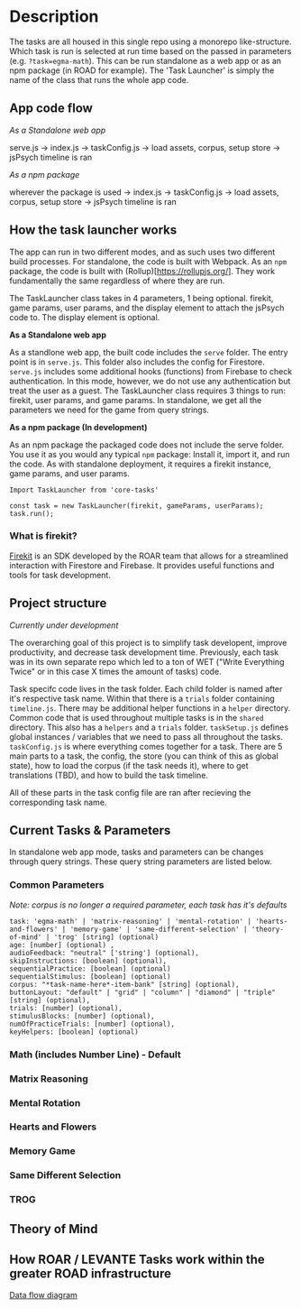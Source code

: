 # Description
The tasks are all housed in this single repo using a monorepo like-structure. Which task is run is selected at run time based on the passed in parameters (e.g. `?task=egma-math`). This can be run standalone as a web app or as an npm package (in ROAD for example). The 'Task Launcher' is simply the name of the class that runs the whole app code.

## App code flow
*As a Standalone web app*

serve.js -> index.js -> taskConfig.js -> load assets, corpus, setup store -> jsPsych timeline is ran

*As a npm package*

wherever the package is used -> index.js -> taskConfig.js -> load assets, corpus, setup store -> jsPsych timeline is ran


## How the task launcher works
The app can run in two different modes, and as such uses two different build processes. For standalone, the code is built with Webpack. As an `npm` package, the code is built with (Rollup)[https://rollupjs.org/]. They work fundamentally the same regardless of where they are run. 

The TaskLauncher class takes in 4 parameters, 1 being optional. firekit, game params, user params, and the display element to attach the jsPsych code to. The display element is optional. 

**As a Standalone web app**

As a standlone web app, the built code includes the `serve` folder. The entry point is in `serve.js`. 
This folder also includes the config for Firestore. 
`serve.js` includes some additional hooks (functions) from Firebase to check authentication. 
In this mode, however, we do not use any authentication but treat the user as a guest. 
The TaskLauncher class requires 3 things to run: firekit, user params, and game params. In standalone, we get all the parameters we need for the game from query strings. 



**As a npm package (In development)**

As an npm package the packaged code does not include the serve folder. 
You use it as you would any typical `npm` package:
Install it, import it, and run the code. 
As with standalone deployment, it requires a firekit instance, game params, and user params. 

```
Import TaskLauncher from 'core-tasks'

const task = new TaskLauncher(firekit, gameParams, userParams);
task.run();
```

### What is firekit?
[Firekit](https://github.com/yeatmanlab/roar-firekit) is an SDK developed by the ROAR team that allows for a streamlined interaction with Firestore and Firebase. It provides useful functions and tools for task development.


## Project structure
*Currently under development*

The overarching goal of this project is to simplify task developent, improve productivity, and decrease task development time. Previously, each task was in its own separate repo which led to a ton of WET ("Write Everything Twice" or in this case X times the amount of tasks) code.

Task specifc code lives in the task folder. Each child folder is named after it's respective task name. 
Within that there is a `trials` folder containing `timeline.js`. 
There may be additional helper functions in a `helper` directory. 
Common code that is used throughout multiple tasks is in the `shared` directory. 
This also has a `helpers` and a `trials` folder. 
`taskSetup.js` defines global instances / variables that we need to pass all throughout the tasks. 
`taskConfig.js` is where everything comes together for a task. There are 5 main parts to a task, the config, the store (you can think of this as global state), how to load the corpus (if the task needs it), where to get translations (TBD), and how to build the task timeline. 

All of these parts in the task config file are ran after recieving the corresponding task name. 

## Current Tasks & Parameters

In standalone web app mode, tasks and parameters can be changes through query strings. These query string parameters are listed below.

### Common Parameters

*Note: corpus is no longer a required parameter, each task has it's defaults*

```
task: 'egma-math' | 'matrix-reasoning' | 'mental-rotation' | 'hearts-and-flowers' | 'memory-game' | 'same-different-selection' | 'theory-of-mind' | 'trog' [string] (optional) 
age: [number] (optional) ,
audioFeedback: "neutral" ['string'] (optional),
skipInstructions: [boolean] (optional),
sequentialPractice: [boolean] (optional)
sequentialStimulus: [boolean] (optional)
corpus: "*task-name-here*-item-bank" [string] (optional),
buttonLayout: "default" | "grid" | "column" | "diamond" | "triple" [string] (optional),
trials: [number] (optional),
stimulusBlocks: [number] (optional),
numOfPracticeTrials: [number] (optional),
keyHelpers: [boolean] (optional)
```

### Math (includes Number Line) - Default


### Matrix Reasoning


### Mental Rotation


### Hearts and Flowers


### Memory Game


### Same Different Selection


### TROG


## Theory of Mind



## How ROAR / LEVANTE Tasks work within the greater ROAD infrastructure
[Data flow diagram](https://miro.com/app/board/uXjVNY-_qDA=/?share_link_id=967374624080)
